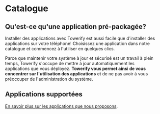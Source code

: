 # Catalogue

## Qu'est-ce qu'une application pré-packagée?

Installer des applications avec Towerify est aussi facile que d'installer des applications sur votre téléphone!
Choisissez une application dans notre catalogue et commencez à l'utiliser en quelques clics.

Parce que maintenir votre système à jour et sécurisé est un travail à plein temps, Towerify s'occupe de mettre à jour
automatiquement les applications que vous déployez. **Towerify vous permet ainsi de vous concentrer sur
l'utilisation des applications** et de ne pas avoir à vous préoccuper de l'administration du système.

## Applications supportées

[En savoir plus sur les applications que nous proposons](catalog-details.md).

<div id="gallery"></div>
<style>
    .card {
        border: 2px solid #00264b;
        display: flex;
        flex-direction: column;
        overflow: hidden;
        margin-bottom: 15px;
    }
    .card .card-head {
        display: flex;
        align-items: center;
        justify-content: left;
        padding-top: 0.5rem;
        padding-left: 0.5rem;
        padding-right: 0.5rem;
    }
    .card .card-head img {
        height: 50px;
    }
    .card .card-head h2 {
        font-weight: bold;
        margin: 0;
        padding: 0.5rem;
    }
    .card .card-body .desc {
        padding-left: 0.5rem;
        padding-right: 0.5rem;
        padding-bottom: 0.5rem;
    }
    .card .card-head .badge {
        font-size: 0.5rem;
        background-color: #66bb70;
        color: white;
        padding: 2px 4px;
        border-radius: 5px;
        margin-left: auto;
        margin-right: 0.5rem;
    }
</style>
<script>
    /* from https://codepen.io/DivyaPatel/pen/dxjgVL */
    fetch("https://dev.towerify-ui.myapps.addapps.io/catalog")
    .then((response) => response.json())
    .then((apps) => {
        const el = document.getElementById('gallery'); 
        apps.forEach(app => {
            const card = document.createElement('div');
            card.innerHTML = `
                <div class="card">
                    <div class="card-head">
                        <img src="${app.image}">
                        <h2>${app.name}</h2>
                        <span class="badge">${app.status}</span> 
                    </div>
                    <div class="card-body">
                        <div class="desc">
                            ${app.description}
                        </div>
                    </div>
                </div>
            `;
            el.appendChild(card);
            // console.log(app);
        });
        const header = document.getElementById('applications-supportees');
        header.innerHTML = `
            Applications supportées (${apps.length})
            <a class="headerlink" href="#applications-supportees" title="Permanent link">¶</a>
        `;
    });
</script>